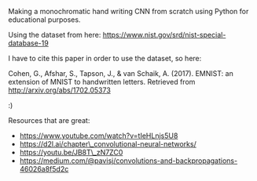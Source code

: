 Making a monochromatic hand writing CNN from scratch using Python for educational purposes.

Using the dataset from here: https://www.nist.gov/srd/nist-special-database-19


I have to cite this paper in order to use the dataset, so here:

Cohen, G., Afshar, S., Tapson, J., & van Schaik, A. (2017). EMNIST: an extension of MNIST to handwritten letters. Retrieved from http://arxiv.org/abs/1702.05373


:)


Resources that are great:

* https://www.youtube.com/watch?v=tIeHLnjs5U8
* https://d2l.ai/chapter\_convolutional-neural-networks/
* https://youtu.be/JB8T\_zN7ZC0
* https://medium.com/@pavisj/convolutions-and-backpropagations-46026a8f5d2c



